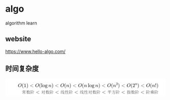 # algo
algorithm learn

## website
https://www.hello-algo.com/

## 时间复杂度
![img.png](markdownImg/img.png)